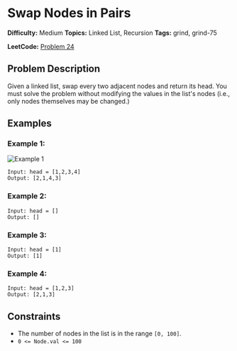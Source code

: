 # Swap Nodes in Pairs

**Difficulty:** Medium
**Topics:** Linked List, Recursion
**Tags:** grind, grind-75

**LeetCode:** [Problem 24](https://leetcode.com/problems/swap-nodes-in-pairs/description/)

## Problem Description

Given a linked list, swap every two adjacent nodes and return its head. You must solve the problem without modifying the values in the list's nodes (i.e., only nodes themselves may be changed.)

## Examples

### Example 1:

![Example 1](https://assets.leetcode.com/uploads/2020/10/03/swap_ex1.jpg)

```
Input: head = [1,2,3,4]
Output: [2,1,4,3]
```

### Example 2:

```
Input: head = []
Output: []
```

### Example 3:

```
Input: head = [1]
Output: [1]
```

### Example 4:

```
Input: head = [1,2,3]
Output: [2,1,3]
```

## Constraints

- The number of nodes in the list is in the range `[0, 100]`.
- `0 <= Node.val <= 100`
